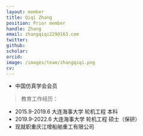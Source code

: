 ```yaml
---
layout: member
title: Qiqi Zhang
position: Prior member
handle: Zhang
email: zhangqiqi229@163.com
twitter: 
github: 
scholar:
orcid: 
image: /images/team/zhangqiqi.png
cv: 
---
```


- 中国仿真学会会员

> 教育工作经历：

- 2015.9-2019.6 大连海事大学 轮机工程 本科
- 2019.9-2022.6 大连海事大学 轮机工程 硕士（保研）
- 现就职重庆江增船舶重工有限公司
